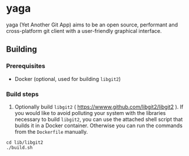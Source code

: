 # yaga

yaga (Yet Another Git App) aims to be an open source, performant and cross-platform git client with a user-friendly graphical interface.

## Building

### Prerequisites

  * Docker (optional, used for building `libgit2`)

### Build steps

  1. Optionally build `libgit2` ( https://wwww.github.com/libgit2/libgit2 ). If you would like to avoid polluting your system with the libraries necessary to build `libgit2`, you can use the attached shell script that builds it in a Docker container. Otherwise you can run the commands from the `Dockerfile` manually.

    cd lib/libgit2
    ./build.sh
